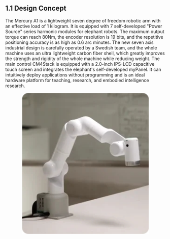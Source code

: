 ## 1.1 Design Concept

The Mercury A1 is a lightweight seven degree of freedom robotic arm with an effective load of 1 kilogram. It is equipped with 7 self-developed "Power Source" series harmonic modules for elephant robots. The maximum output torque can reach 80Nm, the encoder resolution is 19 bits, and the repetitive positioning accuracy is as high as 0.6 arc minutes. The new seven axis industrial design is carefully operated by a Swedish team, and the whole machine uses an ultra lightweight carbon fiber shell, which greatly improves the strength and rigidity of the whole machine while reducing weight. The main control CM4Stack is equipped with a 2.0-inch IPS-LCD capacitive touch screen and integrates the elephant's self-developed myPanel. It can intuitively deploy applications without programming and is an ideal hardware platform for teaching, research, and embodied intelligence research.

<center>
<img src="../resources/1-ProductIntroduction/A1.jpg" width="400" height="auto" />
</center>